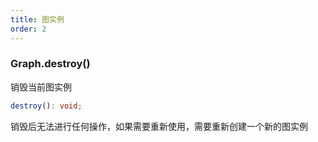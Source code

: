 ```yaml
---
title: 图实例
order: 2
---
```


### Graph.destroy()

销毁当前图实例

```typescript
destroy(): void;
```

销毁后无法进行任何操作，如果需要重新使用，需要重新创建一个新的图实例
